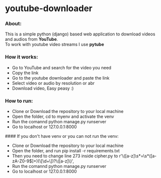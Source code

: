 # youtube-downloader

### About: 
This is a simple python (django) based web application to download videos and audios from <strong>YouTube</strong>.<br>
To work with youtube video streams I use <strong>pytube</strong>

### How it works:
<ul>
  <li>Go to YouTube and search for the video you need</li>
  <li>Copy the link</li>
  <li>Go to the youtube downloader and paste the link</li>
  <li>Select video or audio by resolution or abr</li>
  <li>Download video, Easy peasy :) </li>
</ul>

### How to run:
<ul>
  <li>Clone or Download the repository to your local machine</li>
  <li>Open the folder, cd to myenv and activate the venv</li>
  <li>Run the comannd python manage.py runserver</li>
  <li>Go to localhost or 127.0.0.1:8000</li>
</ul>
#### If you don't have venv or you can not run the venv:
<ul>
  <li>Clone or Download the repository to your local machine</li>
  <li>Open the folder, and run pip install -r requirements.txt</li>
  <li>Then you need to change line 273 inside cipher.py to r'\([a-z]\s*=\s*([a-zA-Z0-9$]+)(\[\d+\])?\([a-z]\)',

 </li>
  <li>Run the comannd python manage.py runserver</li>
  <li>Go to localhost or 127.0.0.1:8000</li>
</ul>
